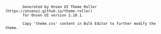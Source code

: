 
            Generated by Onsen UI Theme Roller (https://onsenui.github.io/theme-roller)
            for Onsen UI version 2.10.1.

            Copy 'theme.css' content in Bulk Editor to further modify the theme.